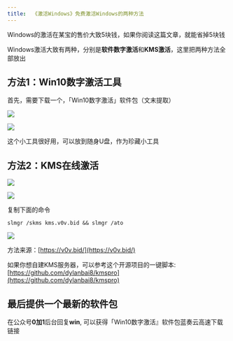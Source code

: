 ```yaml
---
title:  《激活Windows》免费激活Windows的两种方法
---
```


Windows的激活在某宝的售价大致5块钱，如果你阅读这篇文章，就能省掉5块钱

Windows激活大致有两种，分别是**软件数字激活**和**KMS激活**，这里把两种方法全部放出

## 方法1：Win10数字激活工具

首先，需要下载一个，「Win10数字激活」软件包（文末提取）

![](https://www.v2fy.com/asset/soft-000020/009.gif)



![](https://www.v2fy.com/asset/soft-000020/010.png)

这个小工具很好用，可以放到随身U盘，作为珍藏小工具

## 方法2：KMS在线激活

![](https://www.v2fy.com/asset/soft-000020/001.png)

![](https://www.v2fy.com/asset/soft-000020/002.png)


复制下面的命令

```
slmgr /skms kms.v0v.bid && slmgr /ato
```

![](https://www.v2fy.com/asset/soft-000020/004.png)


方法来源：[https://v0v.bid/](https://v0v.bid/)


如果你想自建KMS服务器，可以参考这个开源项目的一键脚本: [https://github.com/dylanbai8/kmspro](https://github.com/dylanbai8/kmspro)


## 最后提供一个最新的软件包

在公众号**0加1**后台回复**win**, 可以获得「Win10数字激活』软件包蓝奏云高速下载链接